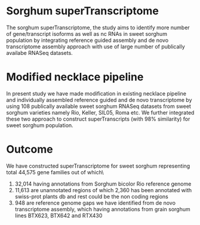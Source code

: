 # Sorghum superTranscriptome
The sorghum superTranscriptome, the study aims to identify more number of gene/transcript isoforms as well as nc RNAs in sweet sorghum population by integrating reference guided assembly and de novo transcriptome assembly approach with use of large number of publically availabe RNASeq datasets.

# Modified necklace pipeline
In present study we have made modification in existing necklace pipeline and individually assembled reference guided and de novo transcriptome by using 108  publically available sweet sorghum RNASeq datasets from sweet sorghum varieties namely Rio, Keller, SIL05, Roma etc. We further integrated these two approach to construct superTranscripts (with 98% similarity) for sweet sorghum population.

# Outcome
We have constructed superTranscriptome for sweet sorghum representing total 44,575 gene families out of which\
1. 32,014 having annotations from Sorghum bicolor Rio reference genome
2. 11,613 are unannotated regions of which 2,360 has been annotated with swiss-prot plants db and rest could be the non coding regions
3. 948 are reference genome gaps we have identified from de novo transcriptome assembly, which having annotations from grain sorghum lines BTX623, BTX642 and RTX430
